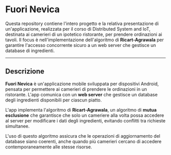 # **Fuori Nevica**

Questa repository contiene l'intero progetto e la relativa presentazione di un'applicazione, realizzata per il corso di Distributed System and IoT, destinata ai camerieri di un ipotetico ristorante, per prendere ordinazioni ai tavoli. Il focus è nell'implementazione dell'algoritmo di **Ricart-Agrawala** per garantire l'accesso concorrente sicuro a un web server che gestisce un database di ingredienti.


---

## **Descrizione**
**Fuori Nevica** è un'applicazione mobile sviluppata per dispositivi Android, pensata per permettere ai camerieri di prendere le ordinazioni in un ristorante. L'app comunica con un **web server** che gestisce un database degli ingredienti disponibili per ciascun piatto. 

L'app implementa l'algoritmo di **Ricart-Agrawala**, un algoritmo di **mutua esclusione** che garantisce che solo un cameriere alla volta possa accedere al server per modificare i dati degli ingredienti, evitando conflitti tra richieste simultanee.

L'uso di questo algoritmo assicura che le operazioni di aggiornamento del database siano coerenti, anche quando più camerieri cercano di accedere contemporaneamente alle stesse risorse.
